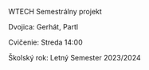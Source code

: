 WTECH Semestrálny projekt

Dvojica: Gerhát, Partl

Cvičenie: Streda 14:00

Školský rok: Letný Semester 2023/2024
